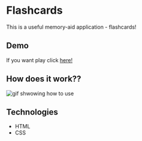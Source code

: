 # Flashcards

This is a useful memory-aid application - flashcards!

## Demo
If you want play click [here!](https://nawrockimateusz.github.io/Flashcards/)

## How does it work??

![gif shwowing how to use](https://i.imgur.com/72R53gZ.gif)

## Technologies
- HTML
- CSS
